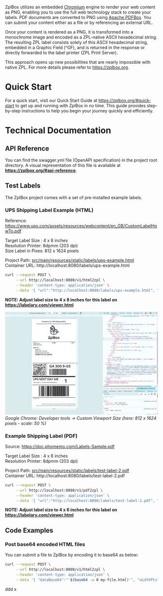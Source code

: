 ZplBox utilizes an embedded [Chromium](https://www.chromium.org/Home/) engine to render your web content as PNG, enabling you to use the full web
technology stack to create your labels. PDF documents are converted to PNG using [Apache PDFBox](https://pdfbox.apache.org/). You can submit your
content either as a file or by referencing an external URL.

Once your content is rendered as a PNG, it is transformed into a monochrome image and encoded as a ZPL-native ASCII
hexadecimal string. The resulting ZPL label consists solely of this ASCII hexadecimal string, embedded in a Graphic
Field (^GF), and is returned in the response or directly forwarded to the label printer (ZPL Print Server).

This approach opens up new possibilities that are nearly impossible with native ZPL. For more details please
refer to https://zplbox.org.

# Quick Start
For a quick start, visit our Quick Start Guide at https://zplbox.org/#quick-start to get up and running with ZplBox in no time. This guide provides step-by-step instructions to help you begin your journey quickly and efficiently.

# Technical Documentation
## API Reference
You can find the swagger.yml file (OpenAPI specification) in the project root directory. A visual representation 
of this file is available at **https://zplbox.org/#api-reference**.

## Test Labels
The ZplBox project comes with a set of pre-installed example labels.

### UPS Shipping Label Example (HTML)

Reference: https://www.ups.com/assets/resources/webcontent/en_GB/CustomLabelHowTo.pdf

Target Label Size : 4 x 8 inches  
Resolution Printer: 8dpmm (203 dpi)  
Size Label in Pixes: 812 x 1624 pixels

Project Path: [src/main/resources/static/labels/ups-example.html](src/main/resources/static/labels/ups-example.html)  
Container URL: http://localhost:8080/labels/ups-example.html

```bash
curl --request POST \
     --url http://localhost:8080/v1/html2zpl \
     --header 'content-type: application/json' \
     --data '{ "url":"http://localhost:8080/labels/ups-example.html", "widthPts":812, "heightPts":1624 }'
```

**NOTE: Adjust label size to 4 x 8 inches for this label on https://labelary.com/viewer.html**

![Label Design UPS](./screens/label-design-ups.png)
*Google Chrome: Developer tools -> Custom Viewport Size (here: 812 x 1624 pixels - scale: 50 %)*

### Example Shipping Label (PDF)
Source: https://doc.phomemo.com/Labels-Sample.pdf

Target Label Size : 4 x 6 inches  
Resolution Printer: 8dpmm (203 dpi)

Project Path: [src/main/resources/static/labels/test-label-2.pdf](src/main/resources/static/labels/test-label-2.pdf)  
Container URL: http://localhost:8080/labels/test-label-2.pdf

```bash
curl --request POST \
     --url http://localhost:8080/v1/pdf2zpl \
     --header 'content-type: application/json' \
     --data '{ "url":"http://localhost:8080/labels/test-label-2.pdf", "dotsPerInch":203 }'
```

**NOTE: Adjust label size to 4 x 6 inches for this label on https://labelary.com/viewer.html**





## Code Examples
### Post base64 encoded HTML files
You can submit a file to ZplBox by encoding it to base64 as below:

```bash
curl --request POST \
     --url http://localhost:8080/v1/html2zpl \
     --header 'content-type: application/json' \
     --data '{ "dataBase64":"'$(base64 -w 0 my-file.html)'", "widthPts":812, "heightPts":1624 }'
```


ddd
x